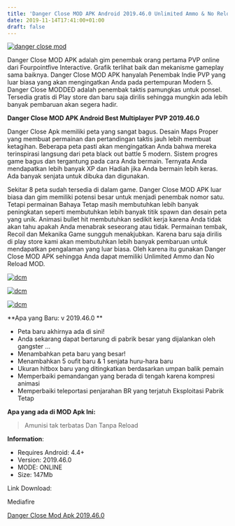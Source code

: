 ```yaml
---
title: 'Danger Close MOD APK Android 2019.46.0 Unlimited Ammo & No Reload'
date: 2019-11-14T17:41:00+01:00
draft: false
---
```


[![danger close mod](https://1.bp.blogspot.com/-1pF8Clmgsjw/Xc16QDkmh1I/AAAAAAAAA-k/UN-LcFg166g-1Rl_6ZNPjfLE4eb-fgd0ACLcBGAsYHQ/s320/danger-close-768x432-picsay.jpg "danger close mod")](https://1.bp.blogspot.com/-1pF8Clmgsjw/Xc16QDkmh1I/AAAAAAAAA-k/UN-LcFg166g-1Rl_6ZNPjfLE4eb-fgd0ACLcBGAsYHQ/s1600/danger-close-768x432-picsay.jpg)

  
Danger Close MOD APK adalah gim penembak orang pertama PVP online dari Fourpointfive Interactive. Grafik terlihat baik dan mekanisme gameplay sama baiknya. Danger Close MOD APK hanyalah Penembak Indie PVP yang luar biasa yang akan mengingatkan Anda pada pertempuran Modern 5. Danger Close MODDED adalah penembak taktis pamungkas untuk ponsel. Tersedia gratis di Play store dan baru saja dirilis sehingga mungkin ada lebih banyak pembaruan akan segera hadir.  
  
**Danger Close MOD APK Android Best Multiplayer PVP 2019.46.0**  
  
Danger Close Apk memiliki peta yang sangat bagus. Desain Maps Proper yang membuat permainan dan pertandingan taktis jauh lebih membuat ketagihan. Beberapa peta pasti akan mengingatkan Anda bahwa mereka terinspirasi langsung dari peta black out battle 5 modern. Sistem progres game bagus dan tergantung pada cara Anda bermain. Ternyata Anda mendapatkan lebih banyak XP dan Hadiah jika Anda bermain lebih keras. Ada banyak senjata untuk dibuka dan digunakan.  
  
Sekitar 8 peta sudah tersedia di dalam game. Danger Close MOD APK luar biasa dan gim memiliki potensi besar untuk menjadi penembak nomor satu. Tetapi permainan Bahaya Tetap masih membutuhkan lebih banyak peningkatan seperti membutuhkan lebih banyak titik spawn dan desain peta yang unik. Animasi bullet hit membutuhkan sedikit kerja karena Anda tidak akan tahu apakah Anda menabrak seseorang atau tidak. Permainan tembak, Recoil dan Mekanika Game sungguh menakjubkan. Karena baru saja dirilis di play store kami akan membutuhkan lebih banyak pembaruan untuk mendapatkan pengalaman yang luar biasa. Oleh karena itu gunakan Danger Close MOD APK sehingga Anda dapat memiliki Unlimited Ammo dan No Reload MOD.  
  

[![](https://1.bp.blogspot.com/-8-AZqGs0P50/Xc17ZdkhzDI/AAAAAAAAA-w/S7HxWpN6lAE0QVaTNN7NskB0l4-HdiJRgCLcBGAsYHQ/s320/danger-close-mod-768x432.jpg "dcm")](https://1.bp.blogspot.com/-8-AZqGs0P50/Xc17ZdkhzDI/AAAAAAAAA-w/S7HxWpN6lAE0QVaTNN7NskB0l4-HdiJRgCLcBGAsYHQ/s1600/danger-close-mod-768x432.jpg)

  

[![dcm](https://1.bp.blogspot.com/-fAUwmkn9YVU/Xc17cBZKS_I/AAAAAAAAA-0/kQae3lNSW9EKFJYE2p_mTqhKLceQdwMkgCLcBGAsYHQ/s320/danger-close-mod-apk-768x432.jpg)](https://1.bp.blogspot.com/-fAUwmkn9YVU/Xc17cBZKS_I/AAAAAAAAA-0/kQae3lNSW9EKFJYE2p_mTqhKLceQdwMkgCLcBGAsYHQ/s1600/danger-close-mod-apk-768x432.jpg)

  

[![](https://1.bp.blogspot.com/-w_2nu7GkWRo/Xc17eiB4i7I/AAAAAAAAA-4/6doXDci8og45b0BKRF9onNrHL-RDTtBXwCLcBGAsYHQ/s320/danger-close-modded-apk-768x432.jpg "dcm")](https://1.bp.blogspot.com/-w_2nu7GkWRo/Xc17eiB4i7I/AAAAAAAAA-4/6doXDci8og45b0BKRF9onNrHL-RDTtBXwCLcBGAsYHQ/s1600/danger-close-modded-apk-768x432.jpg)

  
**Apa yang Baru: v 2019.46.0 **  
  

*   Peta baru akhirnya ada di sini!
*   Anda sekarang dapat bertarung di pabrik besar yang dijalankan oleh gangster ...
*   Menambahkan peta baru yang besar!
*   Menambahkan 5 oufit baru & 1 senjata huru-hara baru
*   Ukuran hitbox baru yang ditingkatkan berdasarkan umpan balik pemain
*   Memperbaiki pemandangan yang berada di tengah karena kompresi animasi
*   Memperbaiki teleportasi penjarahan BR yang terjatuh Eksploitasi Pabrik Tetap

  
**Apa yang ada di MOD Apk Ini:**  

> Amunisi tak terbatas Dan Tanpa Reload

**Information**:  
  

*   Requires Android: 4.4+
*   Version: 2019.46.0
*   MODE: ONLINE
*   Size: 147Mb

Link Download:

  

Mediafire

[Danger Close Mod Apk 2019.46.0](http://danger%20close%20mod%20apk%202019.46.0/)